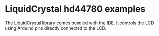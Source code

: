 LiquidCrystal hd44780 examples
==============================

The LiquidCrystal library comes bundled with the IDE.
It controls the LCD using Arduino pins directly connected to the LCD.
